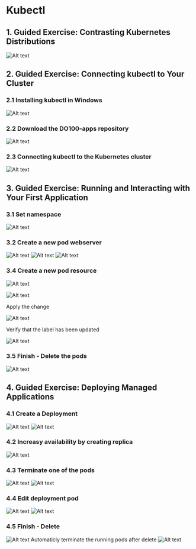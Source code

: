 # Kubectl 

## 1. Guided Exercise: Contrasting Kubernetes Distributions

![Alt text](image.png)

## 2. Guided Exercise: Connecting kubectl to Your Cluster

### 2.1 Installing kubectl in Windows

![Alt text](image-1.png)

### 2.2 Download the DO100-apps repository

![Alt text](image-2.png)

### 2.3 Connecting kubectl to the Kubernetes cluster

![Alt text](image-3.png)

## 3. Guided Exercise: Running and Interacting with Your First Application

### 3.1 Set namespace

![Alt text](image-4.png)

### 3.2 Create a new pod webserver

![Alt text](image-5.png)
![Alt text](image-6.png)
![Alt text](image-7.png)

### 3.4 Create a new pod resource

![Alt text](image-9.png)

![Alt text](image-8.png)

Apply the change

![Alt text](image-10.png)

Verify that the label has been updated

![Alt text](image-11.png)

### 3.5 Finish - Delete the pods

![Alt text](image-12.png)

## 4. Guided Exercise: Deploying Managed Applications

### 4.1 Create a Deployment

![Alt text](image-14.png)
![Alt text](image-13.png)

### 4.2 Increasy availability by creating replica

![Alt text](image-15.png)

### 4.3 Terminate one of the pods

![Alt text](image-16.png)
![Alt text](image-17.png)

### 4.4 Edit deployment pod

![Alt text](image-19.png)
![Alt text](image-18.png)

### 4.5 Finish - Delete

![Alt text](image-20.png)
Automaticly terminate the running pods after delete
![Alt text](image-21.png)